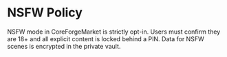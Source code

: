 # NSFW Policy

NSFW mode in CoreForgeMarket is strictly opt-in. Users must confirm they are 18+ and all explicit content is locked behind a PIN. Data for NSFW scenes is encrypted in the private vault.
